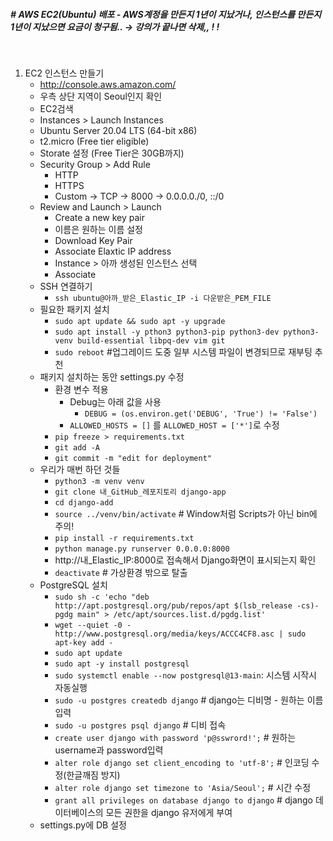##### # AWS EC2(Ubuntu) 배포 - AWS계정을 만든지 1년이 지났거나, 인스턴스를 만든지 1년이 지났으면 요금이 청구됨.. → 강의가 끝나면 삭제,, _!_ _!_

<br>

1. EC2 인스턴스 만들기
   * http://console.aws.amazon.com/
   * 우측 상단 지역이 Seoul인지 확인
   * EC2검색
   * Instances > Launch Instances
   * Ubuntu Server 20.04 LTS (64-bit x86)
   * t2.micro (Free tier eligible)
   * Storate 설정 (Free Tier은 30GB까지)
   * Security Group > Add Rule
     * HTTP
     * HTTPS
     * Custom → TCP → 8000 → 0.0.0.0./0, ::/0
   * Review and Launch > Launch
     * Create a new key pair
     * 이름은 원하는 이름 설정
     * Download Key Pair
     * Associate Elaxtic IP address
     * Instance > 아까 생성된 인스턴스 선택
     * Associate
   * SSH 연결하기
     * `ssh ubuntu@아까_받은_Elastic_IP -i 다운받은_PEM_FILE`
   * 필요한 패키지 설치
     * `sudo apt update && sudo apt -y upgrade`
     * `sudo apt install -y pthon3 python3-pip python3-dev python3-venv build-essential libpq-dev vim git`
     * `sudo reboot` #업그레이드 도중 일부 시스템 파일이 변경되므로 재부팅 추천
   * 패키지 설치하는 동안 settings.py 수정
     * 환경 변수 적용
       * Debug는 아래 값을 사용
         * `DEBUG = (os.environ.get('DEBUG', 'True') != 'False')`
       * `ALLOWED_HOSTS = []` 를 `ALLOWED_HOST = ['*']`로 수정
     * `pip freeze > requirements.txt`
     * `git add -A`
     * `git commit -m "edit for deployment"`
   * 우리가 매번 하던 것들
     * `python3 -m venv venv`
     * `git clone 내_GitHub_레포지토리 django-app`
     * `cd django-add`
     * `source ../venv/bin/activate` # Window처럼 Scripts가 아닌 bin에 주의!
     * `pip install -r requirements.txt`
     * `python manage.py runserver 0.0.0.0:8000`
     * http://내_Elastic_IP:8000로 접속해서 Django화면이 표시되는지 확인
     * `deactivate` # 가상환경 밖으로 탈출
   * PostgreSQL 설치
     * `sudo sh -c 'echo "deb http://apt.postgresql.org/pub/repos/apt $(lsb_release -cs)-pgdg main" > /etc/apt/sources.list.d/pgdg.list'`
     * `wget --quiet -0 - http://www.postgresql.org/media/keys/ACCC4CF8.asc | sudo apt-key add -`
     * `sudo apt update`
     * `sudo apt -y install postgresql`
     * `sudo systemctl enable --now postgresql@13-main`: 시스템 시작시 자동실행
     * `sudo -u postgres createdb django` # django는 디비명  - 원하는 이름 입력
     * `sudo -u postgres psql django` # 디비 접속
     * `create user django with password 'p@sswrord!';` # 원하는 username과 password입력
     * `alter role django set client_encoding to 'utf-8';` # 인코딩 수정(한글깨짐 방지)
     * `alter role django set timezone to 'Asia/Seoul';` # 시간 수정
     * `grant all privileges on database django to django` # django 데이터베이스의 모든 권한을 django 유저에게 부여
   * settings.py에 DB 설정